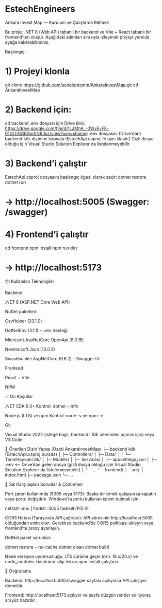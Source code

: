 # EstechEngineers
Ankara Invest Map — Kurulum ve Çalıştırma Rehberi

Bu proje; .NET 8 (Web API) tabanlı bir backend ve Vite + React tabanlı bir frontend’ten oluşur. Aşağıdaki adımları sırasıyla izleyerek projeyi yerelde ayağa kaldırabilirsiniz.

Başlangıç: 
# 1) Projeyi klonla
git clone https://github.com/senolerdemm/AnkaraInvestMap.git
cd AnkaraInvestMap

# 2) Backend için:
cd backend
.env dosyası için Drive linki: https://drive.google.com/file/d/1LJMhA_-0WvEyFE-01GLhNG6GprhNRJoz/view?usp=sharing
.env dosyasını (Drive'dan) backend kök dizinine kopyala (EstechApi.csproj ile aynı klasör) 
Gizli dosya olduğu için Visual Studio Solution Explorer da listelenmeyebilir.

# 3) Backend’i çalıştır
EstechApi.csproj dosyasını başlangıç ögesi olarak seçin
dotnet restore
dotnet run
# -> http://localhost:5005  (Swagger: /swagger)

# 4) Frontend’i çalıştır
cd frontend
npm install
npm run dev
# -> http://localhost:5173

📦 Kullanılan Teknolojiler

Backend

.NET 8 (ASP.NET Core Web API)

NuGet paketleri:

CsvHelper (33.1.0)

DotNetEnv (3.1.1) – .env desteği

Microsoft.AspNetCore.OpenApi (8.0.16)

Newtonsoft.Json (13.0.3)

Swashbuckle.AspNetCore (6.6.2) – Swagger UI

Frontend

React + Vite

NPM

✅ Ön Koşullar

.NET SDK 8.0+
Kontrol: dotnet --info

Node.js (LTS) ve npm
Kontrol: node -v ve npm -v

Git

Visual Studio 2022 (isteğe bağlı, backend’i IDE üzerinden açmak için)
veya VS Code

📁 Önerilen Dizin Yapısı (Özet)
AnkaraInvestMap/
├─ backend kök (EstechApi.csproj burada)
│  ├─ Controllers/
│  ├─ Data/
│  │  └─ TarımHayvancilik/
│  ├─ Models/
│  ├─ Services/
│  ├─ appsettings.json
│  ├─ .env        <-- Drive’dan gelen dosya (gizli dosya olduğu için Visual Studio Solution Explorer da listelenmeyebilir)
│  └─ ...
└─ frontend/
   ├─ src/
   ├─ index.html
   ├─ package.json
   └─ ...

🔧 Sık Karşılaşılan Sorunlar & Çözümleri

Port zaten kullanımda (5005 veya 5173):
Başka bir örnek çalışıyorsa kapatın veya portu değiştirin.
Windows’ta portu kullanan işlemi bulmak için:

netstat -ano | findstr :5005
taskkill /PID <PID> /F


CORS Hatası (Tarayıcıda API çağrıları):
API adresinin http://localhost:5005 olduğundan emin olun. Gerekirse backend’de CORS politikası ekleyin veya frontend’te proxy ayarlayın.

DotNet paket sorunları:

dotnet restore --no-cache
dotnet clean
dotnet build


Node versiyon uyumsuzluğu:
LTS sürüme geçin (örn. 18.x/20.x) ve node_modules klasörünü silip tekrar npm install çalıştırın.

🧪 Doğrulama

Backend: http://localhost:5005/swagger sayfası açılıyorsa API çalışıyor demektir.

Frontend: http://localhost:5173 açılıyor ve sayfa düzgün render ediliyorsa arayüz hazırdır.
